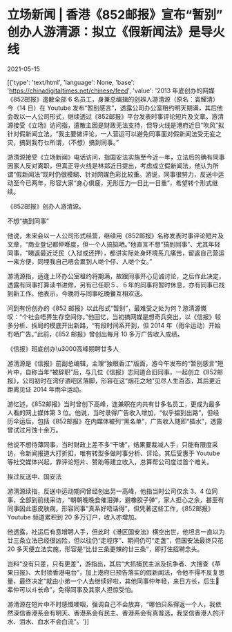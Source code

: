 # 立场新闻 | 香港《852邮报》宣布“暂别” 创办人游清源：拟立《假新闻法》是导火线

2021-05-15

[{'type': 'text/html', 'language': None, 'base': 'https://chinadigitaltimes.net/chinese/feed', 'value': '2013 年底创办的网媒《852邮报》遣散全部 6 名员工，身兼总编辑的创辨人游清源（原名：袁耀清）今（14 日）在 Youtube 发布“暂别感言”，透露公司办公室租约明天期满，其后他会改以一人公司形式，继续透过《852邮报》平台发表时事评论短片及文章。游清源接受《立场》访问指，遣散主因是财政无法支持，但导火线是港府近日“吹风”拟针对假新闻立法，“我主要做评论，一人营运可以避免同事面对假新闻法受无妄之灾，搞到我冇乜所谓，（不想）搞到同事。”

游清源接受《立场新闻》电话访问，指国安法实施至今近一年，立法后的确有同事因家人反对离职，但真正导火线是林郑近日提出，考虑成立假新闻法，他认为所谓“假新闻法”现时仍很模糊、针对网媒色彩比较重。游说，同事很努力，反送中运动至今已两年，形容大家“身心俱疲，无形压力一日比一日重”，希望转个形式继续。

《852邮报》创办人游清源。

不想“搞到同事”

他说，未来会以一人公司形式经营，继续用《852邮报》名称发表时事评论短片及文章，“商业登记都仲喺度，但一个人搞掂哂。”他直言不想“搞到同事”、尤其年轻同事，“睇返最近泛民（入狱或还押），都讲实际处身环境系几痛苦，留返自己营运一来方便，同埋我自己唔会累到人哋个仔、人哋个女。”

游清源指，适逢上环办公室租约将期满，故跟同事开心见诚讨论，之后作此决定，透露有同事打算读书进修，另有已任职５、６年的同事将暂时休息，亦有同事已找到新工作。他表示，今晚将与同事吃晚餐互相欢送。

问到有份创办的《852 邮报》以此形式“暂别”，最难受之处为何？游清源慨叹：“个社会唔畀生存空间你。”他回忆，当初搞网媒是想奇兵突出，以《信报》较多分析、拆局的模底开出新路，“有段时间系开到，但 2014 年（雨伞运动）开始冇哂广告。”此前，《852 邮报》曾创出每月 10 多万广告收入成绩。

《信报》班底创办\u3000高峰期聘廿多人

游清源是《信报》前副总编辑，主理“独眼香江”版面，游今午发布的“暂别感言”短片中，自称当年“被辞职”后，与几位《信报》志同道合旧同事，一起创立《852邮报》，公司初时在湾仔酒吧区落脚，形容在这“烟花之地”见尽人生百态，其后更近距离见证 2014 年雨伞运动。

游忆述，《852邮报》当时曾创下高峰，连兼职在内共有廿多名员工，更成为最多人看的网上媒体第 3 位。他说，当时录得广告收入增加，“似乎揾到出路”，但经历伞运后，包括《852邮报》在内媒体被列“黑名单”，广告收入随即“插水”，透露曾试过月蚀十余万。

他说不想待薄同事，当时财政上差不多“干塘”，结果要裁减人手，只能有限度采访，令新闻报道大打折扣，唯有转型多做时事分析、评论。其后受惠于 Youtube 等社交媒体兴起，靠评论短片、赞助等建立收入，总算帮公司度过首个难关。

挨过反送中、国安法

游清源续指，反送中运动期间曾经创出另一高峰，他指当时公司仅余 3、4 位同事，全部到前线采访，“朝朝晚晚食催泪弹，避橡胶子弹”，家人担心之余，甚至有同事因此患皮肤病，形容同事“真系好唔话得”，但凭著这些工作，《852邮报》Youtube 频道累积到 20 多万订户，收入亦增加。

他透露，社运后有意增聘人手，但此时《港区国安法》横空出世，他坦言一直以为廿三条立法已经很凶险，但以往仍“走程序”、期间仍可“走盏”，但国安法最终只花 20 多天便立法实施，形容是“比廿三条更辣的廿三条”，即打住招聘念头。

岂料“没有只差，只有更差”，游指出，其后“大抓捕民主派及抗争者、大搜查《苹果日报》、大封锁香港电台”，加上港府已预告落实的假新闻法，令他不得不反复思量，最终决定“就由小弟一个人去继续好啦，其他同事仲年轻，来日方长，后生𠮶辈仲可以斗长命”，免得同事及其家人担惊受怕。

游清源在短片中不时感慨哽咽，强调自己不会放弃，“哪怕只系得返一个人，我依然深信香港系会有明天、香港系会有民主、香港系会有真普选，我坚信香港人的汗水、泪水、血水不会白流”。'}]
